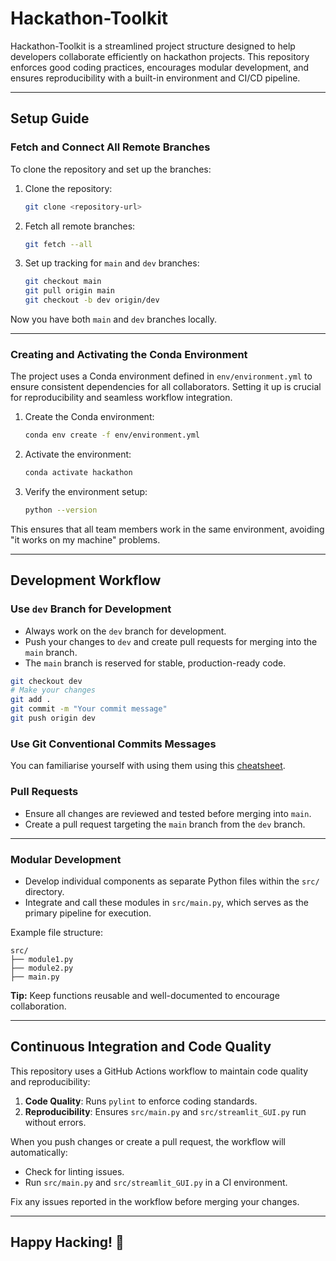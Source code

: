 
# Hackathon-Toolkit

Hackathon-Toolkit is a streamlined project structure designed to help developers collaborate efficiently on hackathon projects. This repository enforces good coding practices, encourages modular development, and ensures reproducibility with a built-in environment and CI/CD pipeline.

---

## Setup Guide

### Fetch and Connect All Remote Branches
To clone the repository and set up the branches:
1. Clone the repository:
   ```bash
   git clone <repository-url>
   ```
2. Fetch all remote branches:
   ```bash
   git fetch --all
   ```
3. Set up tracking for `main` and `dev` branches:
   ```bash
   git checkout main
   git pull origin main
   git checkout -b dev origin/dev
   ```

Now you have both `main` and `dev` branches locally.

---

### Creating and Activating the Conda Environment
The project uses a Conda environment defined in `env/environment.yml` to ensure consistent dependencies for all collaborators. Setting it up is crucial for reproducibility and seamless workflow integration.

1. Create the Conda environment:
   ```bash
   conda env create -f env/environment.yml
   ```
2. Activate the environment:
   ```bash
   conda activate hackathon
   ```
3. Verify the environment setup:
   ```bash
   python --version
   ```

This ensures that all team members work in the same environment, avoiding "it works on my machine" problems.

---

## Development Workflow

### Use `dev` Branch for Development
- Always work on the `dev` branch for development.
- Push your changes to `dev` and create pull requests for merging into the `main` branch.
- The `main` branch is reserved for stable, production-ready code.

```bash
git checkout dev
# Make your changes
git add .
git commit -m "Your commit message"
git push origin dev
```

### Use Git Conventional Commits Messages
You can familiarise yourself with using them using this [cheatsheet](https://gist.github.com/qoomon/5dfcdf8eec66a051ecd85625518cfd13).

### Pull Requests
- Ensure all changes are reviewed and tested before merging into `main`.
- Create a pull request targeting the `main` branch from the `dev` branch.

---

### Modular Development
- Develop individual components as separate Python files within the `src/` directory.
- Integrate and call these modules in `src/main.py`, which serves as the primary pipeline for execution.

Example file structure:
```
src/
├── module1.py
├── module2.py
├── main.py
```

**Tip:** Keep functions reusable and well-documented to encourage collaboration.

---

## Continuous Integration and Code Quality

This repository uses a GitHub Actions workflow to maintain code quality and reproducibility:
1. **Code Quality**: Runs `pylint` to enforce coding standards.
2. **Reproducibility**: Ensures `src/main.py` and `src/streamlit_GUI.py` run without errors.

When you push changes or create a pull request, the workflow will automatically:
- Check for linting issues.
- Run `src/main.py` and `src/streamlit_GUI.py` in a CI environment.

Fix any issues reported in the workflow before merging your changes.

---

## Happy Hacking! 🚀
```
